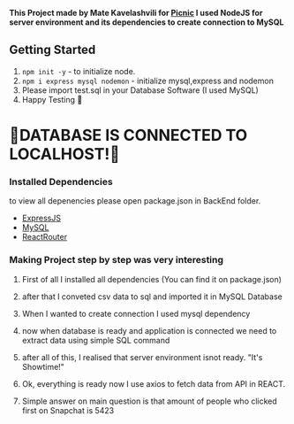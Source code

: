 **This Project made by Mate Kavelashvili for [Picnic](https://getpicnic.app/#/) I used NodeJS for server environment and its dependencies to create connection to MySQL**
## Getting Started
1. `npm init -y` - to initialize node.
2. `npm i express mysql nodemon` - initialize mysql,express and nodemon
3. Please import test.sql in your Database Software (I used MySQL)
4. Happy Testing 🚀

# 🛑DATABASE IS CONNECTED TO LOCALHOST!🛑


### Installed Dependencies 
to view all depenencies please open package.json in BackEnd folder.
- [ExpressJS](https://expressjs.com/)
- [MySQL](https://getpicnic.app/#/)
- [ReactRouter](https://reactrouter.com/en/main)

### Making Project step by step was very interesting

1. First of all I installed all dependencies (You can find it on package.json)

2. after that I conveted csv data to sql and imported it in MySQL Database

3. When I wanted to create connection I used mysql dependency

4. now when database is ready and application is connected we need to extract data using simple SQL command

5. after all of this, I realised that server environment isnot ready. "It's Showtime!"

6. Ok, everything is ready now I use axios to fetch data from API in REACT.

7. Simple answer on main question is that amount of people who clicked first on Snapchat is 5423